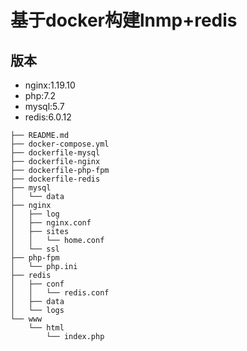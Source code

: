 # 基于docker构建lnmp+redis
## 版本
* nginx:1.19.10
* php:7.2
* mysql:5.7
* redis:6.0.12
```
├── README.md
├── docker-compose.yml
├── dockerfile-mysql
├── dockerfile-nginx
├── dockerfile-php-fpm
├── dockerfile-redis
├── mysql
│   └── data
├── nginx
│   ├── log
│   ├── nginx.conf
│   ├── sites
│   │   └── home.conf
│   └── ssl
├── php-fpm
│   └── php.ini
├── redis
│   ├── conf
│   │   └── redis.conf
│   ├── data
│   └── logs
└── www
    └── html
        └── index.php
```
